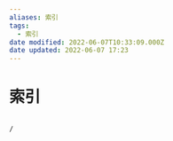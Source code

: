 ```yaml
---
aliases: 索引
tags:
  - 索引
date modified: 2022-06-07T10:33:09.000Z
date updated: 2022-06-07 17:23
---
```


# 索引

```ActivityHistory

/

```
